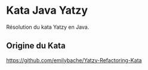 # Kata Java Yatzy

Résolution du kata Yatzy en Java.

## Origine du Kata

https://github.com/emilybache/Yatzy-Refactoring-Kata